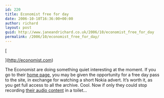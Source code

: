 ```yaml
---
id: 220
title: Economist free for day
date: 2006-10-10T16:36:00+00:00
author: richard
layout: post
guid: http://www.janeandrichard.co.uk/2006/10/economist_free_for_day
permalink: /2006/10/economist_free_for_day/
---
```

<title>
  Economist, free for a day
</title>

[<title>
  Economist, free for a day
</title>

](http://economist.com) 

The Economist are doing something quiet interesting at the moment. If you go to their [home page](http://economist.com), you may be given the opportunity for a free day pass to the site, in exchange for watching a short Nokia advert. It&#8217;s worth it, as you get full access to all the archive. Cool. Now if only they could stop recording [their audio content](http://www.economist.com/audio/) in a toilet&#8230;